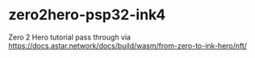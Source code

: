 # zero2hero-psp32-ink4
Zero 2 Hero tutorial pass through via https://docs.astar.network/docs/build/wasm/from-zero-to-ink-hero/nft/
